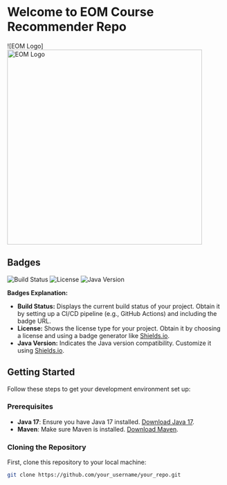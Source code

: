 # Welcome to EOM Course Recommender Repo

![EOM Logo]<img src="https://github.com/ElliottStarosta/CoursesSummative/blob/master/src/main/resources/assets/EOM_Logo.png" alt="EOM Logo" width="450"/>

## Badges

![Build Status](https://img.shields.io/github/actions/workflow/status/your_username/your_repo/build.yml)
![License](https://img.shields.io/github/license/your_username/your_repo)
![Java Version](https://img.shields.io/badge/Java-17-blue)

**Badges Explanation:**

- **Build Status:** Displays the current build status of your project. Obtain it by setting up a CI/CD pipeline (e.g., GitHub Actions) and including the badge URL.
- **License:** Shows the license type for your project. Obtain it by choosing a license and using a badge generator like [Shields.io](https://shields.io/).
- **Java Version:** Indicates the Java version compatibility. Customize it using [Shields.io](https://shields.io/).

## Getting Started

Follow these steps to get your development environment set up:

### Prerequisites

- **Java 17**: Ensure you have Java 17 installed. [Download Java 17](https://www.oracle.com/java/technologies/javase-jdk17-downloads.html).
- **Maven**: Make sure Maven is installed. [Download Maven](https://maven.apache.org/download.cgi).

### Cloning the Repository

First, clone this repository to your local machine:

```bash
git clone https://github.com/your_username/your_repo.git
